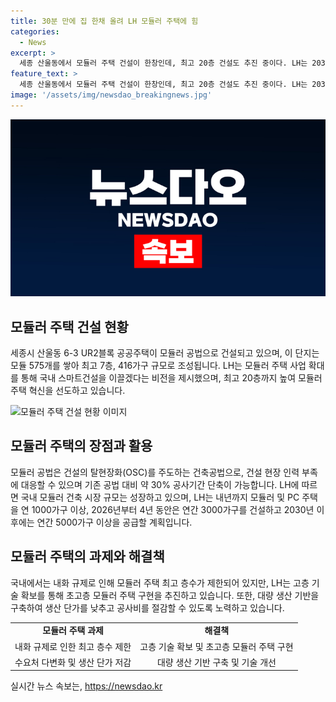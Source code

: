 ```yaml
---
title: 30분 만에 집 한채 올려 LH 모듈러 주택에 힘
categories:
  - News
excerpt: >
  세종 산울동에서 모듈러 주택 건설이 한창인데, 최고 20층 건설도 추진 중이다. LH는 2030년부터 연간 5000가구를 모듈러 및 PC 주택으로 공급할 계획이며, 이는 공사기간을 30% 단축시키고 현장 인력 부족에 대응하기 위함이다. 또한 국내에서는 모듈러 주택 최고 층수가 13층으로 제한되어 있지만 LH는 고층 기술 확보를 통해 초고층 모듈러 주택 구현을 추진하고 있다.
feature_text: >
  세종 산울동에서 모듈러 주택 건설이 한창인데, 최고 20층 건설도 추진 중이다. LH는 2030년부터 연간 5000가구를 모듈러 및 PC 주택으로 공급할 계획이며, 이는 공사기간을 30% 단축시키고 현장 인력 부족에 대응하기 위함이다. 또한 국내에서는 모듈러 주택 최고 층수가 13층으로 제한되어 있지만 LH는 고층 기술 확보를 통해 초고층 모듈러 주택 구현을 추진하고 있다.
image: '/assets/img/newsdao_breakingnews.jpg'
---
```


<p><img src="/assets/img/newsdao_breakingnews.jpg" alt="ranknews 속보" /></p>

<h2 data-ke-size="size26">모듈러 주택 건설 현황</h2>

<p data-ke-size="size16">세종시 산울동 6-3 UR2블록 공공주택이 모듈러 공법으로 건설되고 있으며, 이 단지는 모듈 575개를 쌓아 최고 7층, 416가구 규모로 조성됩니다. LH는 모듈러 주택 사업 확대를 통해 국내 스마트건설을 이끌겠다는 비전을 제시했으며, 최고 20층까지 높여 모듈러 주택 혁신을 선도하고 있습니다.</p>

<p><img src="https://storage.googleapis.com/tf-mediastore/LH-modular-housing.jpg" alt="모듈러 주택 건설 현황 이미지" /></p>

<h2 data-ke-size="size26">모듈러 주택의 장점과 활용</h2>

<p data-ke-size="size16">모듈러 공법은 건설의 탈현장화(OSC)를 주도하는 건축공법으로, 건설 현장 인력 부족에 대응할 수 있으며 기존 공법 대비 약 30% 공사기간 단축이 가능합니다. LH에 따르면 국내 모듈러 건축 시장 규모는 성장하고 있으며, LH는 내년까지 모듈러 및 PC 주택을 연 1000가구 이상, 2026년부터 4년 동안은 연간 3000가구를 건설하고 2030년 이후에는 연간 5000가구 이상을 공급할 계획입니다.</p>

<h2 data-ke-size="size26">모듈러 주택의 과제와 해결책</h2>

<p data-ke-size="size16">국내에서는 내화 규제로 인해 모듈러 주택 최고 층수가 제한되어 있지만, LH는 고층 기술 확보를 통해 초고층 모듈러 주택 구현을 추진하고 있습니다. 또한, 대량 생산 기반을 구축하여 생산 단가를 낮추고 공사비를 절감할 수 있도록 노력하고 있습니다.</p>

<table>
    <tr>
        <td style="text-align:center;"><b>모듈러 주택 과제</b></td>
        <td style="text-align:center;"><b>해결책</b></td>
    </tr>
    <tr>
        <td style="text-align:center;">내화 규제로 인한 최고 층수 제한</td>
        <td style="text-align:center;">고층 기술 확보 및 초고층 모듈러 주택 구현</td>
    </tr>
    <tr>
        <td style="text-align:center;">수요처 다변화 및 생산 단가 저감</td>
        <td style="text-align:center;">대량 생산 기반 구축 및 기술 개선</td>
    </tr>
</table>
실시간 뉴스 속보는, <a href="https://newsdao.kr" rel="dofollow">https://newsdao.kr</a>


